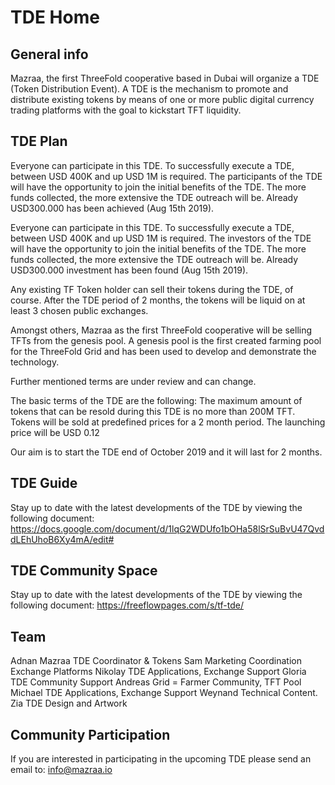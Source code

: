 # TDE Home

## General info


Mazraa,  the first ThreeFold cooperative based in Dubai will organize a TDE (Token Distribution Event).  A  TDE is the mechanism to promote and distribute existing tokens by means of one or more public digital currency trading platforms with the goal to kickstart TFT liquidity.


## TDE Plan 

Everyone can participate in this TDE. To successfully execute a TDE, between USD 400K and up USD 1M is required. The participants of the TDE will have the opportunity to join the initial benefits of the TDE.  The more funds collected, the more extensive the TDE outreach will be. Already USD300.000 has been achieved (Aug 15th 2019).

Everyone can participate in this TDE. To successfully execute a TDE, between USD 400K and up USD 1M is required. The investors of the TDE will have the opportunity to join the initial benefits of the TDE.  The more funds collected, the more extensive the TDE  outreach will be. Already USD300.000 investment has been found (Aug 15th 2019).

Any existing TF Token holder can sell their tokens during the TDE, of course. After the TDE period of 2 months, the tokens will be liquid on at least 3 chosen public exchanges.

Amongst others, Mazraa as the first ThreeFold cooperative will be selling TFTs from the genesis pool. A genesis pool is the first created farming pool for the ThreeFold Grid and has been used to develop and demonstrate the technology. 

Further mentioned terms are under review and can change.

The basic terms of the TDE are the following:
The maximum amount of tokens that can be resold during this TDE is no more than 200M TFT.
Tokens will be sold at predefined prices for a 2 month period.
The launching price will be USD 0.12

Our aim is to start the TDE end of October 2019 and it will last for 2 months.


## TDE Guide

Stay up to date with the latest developments of the TDE by viewing the following document:
https://docs.google.com/document/d/1lqG2WDUfo1bOHa58lSrSuBvU47QvddLEhUhoB6Xy4mA/edit#

## TDE Community Space

Stay up to date with the latest developments of the TDE by viewing the following document:
https://freeflowpages.com/s/tf-tde/


## Team

Adnan		Mazraa TDE Coordinator & Tokens
Sam		    Marketing Coordination Exchange Platforms
Nikolay 	TDE Applications, Exchange Support 
Gloria 		TDE Community Support
Andreas 	Grid = Farmer Community, TFT Pool
Michael 	TDE Applications, Exchange Support
Weynand     Technical Content.
Zia	 	    TDE Design and Artwork

## Community Participation

If you are interested in participating in the upcoming TDE please send an email to: info@mazraa.io


